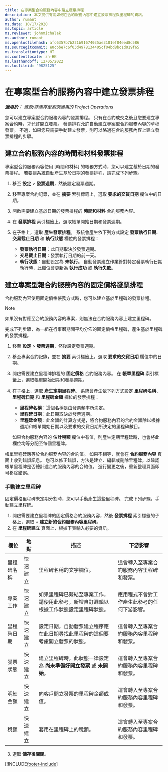 ```yaml
---
title: 在專案型合約服務內容中建立發票排程
description: 本文提供有關如何在合約服務內容中建立發票排程與里程碑的資訊。
author: rumant
ms.date: 10/17/2020
ms.topic: article
ms.reviewer: johnmichalak
ms.author: rumant
ms.openlocfilehash: afc6357b7b221b91674035ae3181ef84eed8d586
ms.sourcegitcommit: e0cbbe7c6f03d4978134405cf04bd8bc1d019f65
ms.translationtype: HT
ms.contentlocale: zh-HK
ms.lasthandoff: 12/05/2022
ms.locfileid: "9825125"
---
```

# <a name="create-invoice-schedules-on-a-project-based-contract-line"></a>在專案型合約服務內容中建立發票排程

_**適用於：** 資源/非庫存型案例適用的 Project Operations_

您可以建立專案型合約服務內容的發票排程。 只有在合約成交之後且您要建立專案合約時，才允許開立發票。 發票排程允許自動建立專案型合約服務內容的草稿發票。 不過，如果您只需要手動建立發票，則可以略過在合約服務內容上建立發票排程的步驟。

## <a name="create-a-time-and-material-invoice-schedule-for-a-contract-line"></a>建立合約服務內容的時間和材料發票排程

專案型合約服務內容使用 [時間和材料] 的帳務方式時，您可以建立基於日期的發票排程。 若要讓系統自動產生基於日期的發票排程，請完成下列步驟。

1. 移至 **設定** > **發票週期**，然後設定發票週期。
2. 移至專案合約記錄，並在 **摘要** 索引標籤上，選取 **要求的交貨日期** 欄位中的日期。
3. 開啟需要建立基於日期的發票排程的 **時間和材料** 合約服務內容。 
4. 在 **發票排程** 索引標籤上，選取帳單開始日期和發票週期。
5. 在子格上，選取 **產生發票排程**。 系統會產生依下列方式設定 **發票執行日期**、**交易截止日期** 和 **執行狀態** 欄位的發票排程：

    - **發票執行日期**：此日期取決於發票週期。
    - **交易截止日期**：發票執行日期的前一天。
    - **執行狀態**：自動設定為 **未執行**。 自動發票建立作業針對特定發票執行日期執行時，此欄位會更新為 **執行成功** 或 **執行失敗**。

## <a name="create-a-fixed-price-invoice-schedule-for-a-contract-line"></a>建立專案型報合約服務內容的固定價格發票排程

合約服務內容使用固定價格帳務方式時，您可以建立基於里程碑的發票排程。 

> [!NOTE]
> 如果沒有對應至合約服務內容的專案，則無法在合約服務內容上建立里程碑。

完成下列步驟，為一組在行事曆期間平均分佈的固定價格里程碑，產生基於里程碑的發票排程。

1. 移至 **設定** > **發票週期**，然後設定發票週期。
2. 移至專案合約記錄，並在 **摘要** 索引標籤上，選取 **要求的交貨日期** 欄位中的日期。
3. 開啟需要建立里程碑排程的 **固定價格** 合約服務內容。 在 **帳單里程碑** 索引標籤上，選取帳單開始日期和發票週期。 
4. 在子格上，選取 **產生定期里程碑**。 系統會產生依下列方式設定 **里程碑名稱**、**里程碑日期** 和 **里程碑金額** 欄位的發票排程：

    - **里程碑名稱**：這個名稱是由發票頻率所決定。
    - **里程碑日期**：此日期取決於發票週期。
    - **里程碑金額**：此金額的計算方式是，將合約服務內容的合約金額除以根據週期和帳單開始日期以及要求的交貨日期所決定的里程碑數目。

    如果合約服務內容的 **估計稅額** 欄位中有值，則產生定期里程碑時，也會將此欄位均等分配至每個里程碑。

帳單里程碑應等於合約服務內容的合約值。 如果不相等，就會在 **合約服務內容** 頁面上收到錯誤訊息。 您可以修正錯誤，方法是建立、編輯或刪除里程碑，以確認帳單里程碑是否總計達合約服務內容的合約值。 進行變更之後，重新整理頁面即可移除錯誤。

### <a name="manually-create-milestones"></a>手動建立里程碑

固定價格里程碑未定期分割時，您可以手動產生這些里程碑。 完成下列步驟，手動建立里程碑。

1. 開啟需要建立里程碑的固定價格合約服務內容，然後 **發票排程** 索引標籤的子格上，選取 **+ 建立新的合約服務內容里程碑**。 
2. 在 **里程碑建立** 頁面上，根據下表輸入必要的資訊。

| 欄位 | 地點 | 描述 | 下游影響 |
| --- | --- | --- | --- |
| 里程碑名稱 | 快速建立 | 里程碑名稱的文字欄位。 | 這會轉入至專案合約服務內容里程碑和發票。 |
| 專案工作 | 快速建立 | 如果里程碑已繫結至專案工作，請使用此參考，新增自訂邏輯以根據工作狀態設定里程碑狀態。 | 應用程式不會對工作產生此參考的任何下游影響。 |
| 里程碑日期 | 快速建立 | 設定日期，自動發票建立程序應在此日期尋找此里程碑的這個要考慮開立發票的狀態。 | 這會轉入至專案合約服務內容里程碑和發票。 |
| 發票狀態 | 快速建立 | 建立里程碑時，此狀態一律設定為 **尚未準備好開立發票** 或 **未開始**。 | 這會轉入至專案合約服務內容里程碑和發票。 |
| 明細金額 | 快速建立 | 向客戶開立發票的里程碑金額或值。 | 這會轉入至專案合約服務內容里程碑和發票。 |
| 稅額 | 快速建立 | 套用在里程碑上的稅額。 | 這會轉入至專案合約服務內容里程碑和發票。 |

3. 選取 **儲存後關閉**。


[!INCLUDE[footer-include](../includes/footer-banner.md)]
